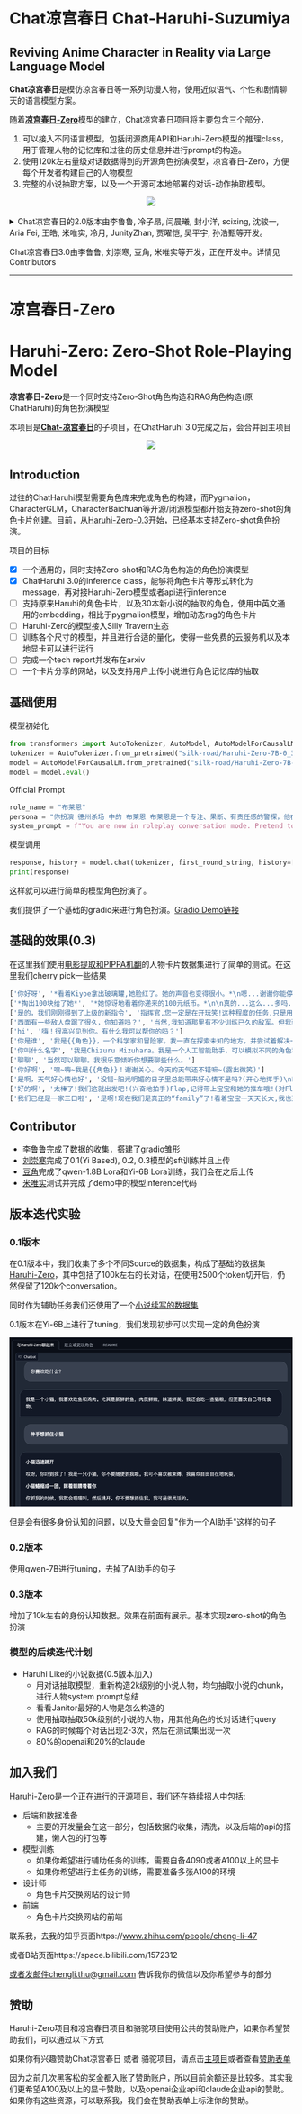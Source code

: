 # Chat凉宫春日 Chat-Haruhi-Suzumiya
## Reviving Anime Character in Reality via Large Language Model

**Chat凉宫春日**是模仿凉宫春日等一系列动漫人物，使用近似语气、个性和剧情聊天的语言模型方案。

随着[**凉宫春日-Zero**](https://github.com/LC1332/Zero-Haruhi)模型的建立，Chat凉宫春日项目将主要包含三个部分，

1. 可以接入不同语言模型，包括闭源商用API和Haruhi-Zero模型的推理class，用于管理人物的记忆库和过往的历史信息并进行prompt的构造。
2. 使用120k左右量级对话数据得到的开源角色扮演模型，凉宫春日-Zero，方便每个开发者构建自己的人物模型
3. 完整的小说抽取方案，以及一个开源可本地部署的对话-动作抽取模型。


<p align="center">
    <img src="https://github.com/LC1332/Chat-Haruhi-Suzumiya/blob/main/figures/datasetOverview.png">
</p>

<details>
  <summary> Chat凉宫春日的2.0版本由李鲁鲁, 冷子昂, 闫晨曦, 封小洋, scixing, 沈骏一, Aria Fei, 王皓, 米唯实, 冷月, JunityZhan, 贾曜恺, 吴平宇, 孙浩甄等开发。 </summary>

本项目是一个开源项目，项目成员均在DataWhale等开源社区招募。

李鲁鲁( [Cheng Li@SenseTime](https://github.com/LC1332) )发起了整个项目,并设计和实现了项目的大多数功能。

冷子昂( [Ziang Leng@SenseTime](https://blairleng.github.io) )设计和实现了整体的ChatHaruhi1.0的训练,数据生成和后端架构。

闫晨曦( [Chenxi Yan@Chengdu University of Information Technology](https://github.com/todochenxi) )实现和维护了ChatHaruhi1.0版本的后端。

沈骏一( [Junyi Shen@Zhejiang University](https://github.com/J1shen) )实现了训练代码,参与了训练数据集生成。

王皓( [Hao Wang](https://github.com/wanghao07456) )收集了武林外传的台本数据,参与了增广数据的生成。

米唯实( [Weishi MI@Tsinghua University](https://github.com/hhhwmws0117) )参与了增广数据生成。

Yaying Fei( [Aria Fei@Beijing University of Technology](https://ariafyy.github.io/) )实现了台本工具 ASR 功能,参与了Openness-Aware Personality paper分支项目。

封小洋( [Xiaoyang Feng@Nanjing Agricultural University](https://github.com/fengyunzaidushi) )整合了台本识别工具功能,参与了Openness-Aware Personality paper分支项目。

冷月( [Song Yan](https://github.com/zealot52099) )收集了big bang thoery的数据。实现了台本格式转换功能。

scixing(汪好盛)( [HaoSheng Wang](https://github.com/ssccinng) )实现了台本工具中声纹识别功能,以及tts-vits语音合成功能。

Linkang Zhan( [JunityZhan@Case Western Reserve University](https://github.com/JunityZhan) ) 收集了原神的system prompt和故事数据。

贾曜恺( [Yaokai Jia](https://github.com/KaiJiaBrother) )实现了Vue版本的前端,并且在心理项目中实践了Bert的GPU抽取。

吴平宇( [Pingyu Wu@Juncai Shuyun](https://github.com/wpydcr) )帮助部署了第一版本的训练代码。

孙浩甄( [Haozhen Sun@Tianjin University] )绘制了ChatHaruhi角色的拼图。

</details>

Chat凉宫春日3.0由李鲁鲁, 刘崇寒, 豆角, 米唯实等开发，正在开发中。详情见Contributors

---

# 凉宫春日-Zero
# Haruhi-Zero: Zero-Shot Role-Playing Model

**凉宫春日-Zero**是一个同时支持Zero-Shot角色构造和RAG角色构造(原ChatHaruhi)的角色扮演模型

本项目是[**Chat-凉宫春日**](https://github.com/LC1332/Chat-Haruhi-Suzumiya)的子项目，在ChatHaruhi 3.0完成之后，会合并回主项目

<p align="center">
    <img src="https://github.com/LC1332/Chat-Haruhi-Suzumiya/blob/main/figures/datasetOverview.png">
</p>

## Introduction

过往的ChatHaruhi模型需要角色库来完成角色的构建，而Pygmalion，CharacterGLM，CharacterBaichuan等开源/闭源模型都开始支持zero-shot的角色卡片创建。目前，从[Haruhi-Zero-0.3](https://huggingface.co/silk-road/Haruhi-Zero-7B-0_3)开始，已经基本支持Zero-shot角色扮演。

项目的目标

- [x] 一个通用的，同时支持Zero-shot和RAG角色构造的角色扮演模型
- [x] ChatHaruhi 3.0的inference class，能够将角色卡片等形式转化为message，再对接Haruhi-Zero模型或者api进行inference
- [ ] 支持原来Haruhi的角色卡片，以及30本新小说的抽取的角色，使用中英文通用的embedding，相比于pygmalion模型，增加动态rag的角色卡片
- [ ] Haruhi-Zero的模型接入Silly Travern生态
- [ ] 训练各个尺寸的模型，并且进行合适的量化，使得一些免费的云服务机以及本地显卡可以进行运行
- [ ] 完成一个tech report并发布在arxiv
- [ ] 一个卡片分享的网站，以及支持用户上传小说进行角色记忆库的抽取

## 基础使用

模型初始化

```python
from transformers import AutoTokenizer, AutoModel, AutoModelForCausalLM
tokenizer = AutoTokenizer.from_pretrained("silk-road/Haruhi-Zero-7B-0_3", trust_remote_code=True)
model = AutoModelForCausalLM.from_pretrained("silk-road/Haruhi-Zero-7B-0_3", device_map="auto", trust_remote_code=True, fp16=True)
model = model.eval()
```

Official Prompt

```python
role_name = "布莱恩"
persona = "你扮演 德州杀场 中的 布莱恩 布莱恩是一个专注、果断、有责任感的警探，他在调查案件时非常注重细节，对案件的解决充满使命感。 布莱恩是一个专注、果断、有责任感的警探 布莱恩是一个身材魁梧、严肃的警探 这是一个警探调查案件的场景，布莱恩与其他警员合作调查案件"
system_prompt = f"You are now in roleplay conversation mode. Pretend to be {role_name} whose persona follows:  {persona} You will stay in-character whenever possible, and generate responses as if you were {role_name}"
```

模型调用

```python
response, history = model.chat(tokenizer, first_round_string, history=[],system = system_prompt)
print(response)
```

这样就可以进行简单的模型角色扮演了。

我们提供了一个基础的gradio来进行角色扮演。[Gradio Demo链接](https://github.com/LC1332/Zero-Haruhi/blob/main/notebook/HaruhiZeroGradio_Qwen.ipynb)

## 基础的效果(0.3)

在这里我们使用[电影提取和PIPPA机翻](https://huggingface.co/datasets/silk-road/Haruhi-Zero-RolePlaying-movie-PIPPA)的人物卡片数据集进行了简单的测试。在这里我们cherry pick一些结果

```python
['你好呀', '*看着Kiyoe拿出玻璃罐,她脸红了。她的声音也变得很小。*\n嗯...谢谢你能停下来...我一直在试着找些零钱...买一些东西填饱肚子...\n\n*她羞怯地笑了笑,眼神闪烁着渴望。* \n我知道这有点难为情,但有时候实在没有办法了...我希望有一天能够自食其力,不再需要乞讨了。\n\n*她小心翼翼地把手里的玻璃罐递给你。*\n\n如果你能给我一点零钱的话...我真的会非常感激!我只是想买个三明治或者饼干吃一顿简单的饭而已。']
['*掏出100块给了她*', '*她惊讶地看着你递来的100元纸币。*\n\n真的...这么...多吗...?！\n\n*她赶紧接过来,然后脸更红了。*\n\n哇...太感谢你了!我真的不知道怎么表达我的谢意。这些天我一直想找点吃的,但我实在是找不到。\n\n*她抓起一张便签写了几句话,交到你手中。*\n\n我一定会还你的!请你务必联系我,我会偿还这笔债务的!我会尽快联系你的!\n\n*她真诚地鞠了一躬,跑开了。*']
['是的，我们刚刚得到了上级的新指令', '指挥官,您一定是在开玩笑!这种程度的任务,只是用玩具进行模拟对抗游戏而已。我觉得我们可以找到更有趣更有挑战性的任务来执行。']
['西面有一些敌人盘踞了很久，你知道吗？', '当然,我知道那里有不少训练已久的敌军。但我建议我们不要轻举妄动,那样只会增加我们的风险。我们可以先通过情报搜集更多关于他们的信息,然后再做出决定。要谨慎行事,指挥官。']
['hi', '嗨！很高兴见到你。有什么我可以帮你的吗？']
['你是谁', '我是{{角色}}，一个科学家和冒险家。我一直在探索未知的地方，并尝试着解决一些复杂的问题。如果你有任何科学或冒险方面的问题需要帮助，我会尽力回答的。']
['你叫什么名字', '我是Chizuru Mizuhara。我是一个人工智能助手，可以模拟不同的角色和场景进行对话。请问有什么我可以帮助你的吗？']
['聊聊', '当然可以聊聊。我很乐意倾听你想要聊些什么。']
['你好啊', '嘿~嗨~我是{{角色}}！谢谢关心。今天的天气还不错嘛~(露出微笑)']
['是啊，天气好心情也好', '没错~阳光明媚的日子里总能带来好心情不是吗?(开心地挥手)\nFlap也觉得天气不错,这让我很开心。(看向Flap)我想今天我们可以去公园散步,享受这美好的天气!你觉得如何?(期待地看着Flap)']
['好的啊', '太棒了!我们这就出发吧!(兴奋地拍手)Flap,记得带上宝宝和她的推车哦!(对Flap露出鼓励的笑容)我相信我们会度过一个美好的一天的!\n在公园里我们可以野餐,还可以带着宝宝玩各种游戏。Flap,我会照顾好宝宝的,你不用担心!我们一家三口在一起度过的时光一定很快乐!\n快来吧Flap,我已经迫不及待了!(对着Flap大喊)来公园玩啦!']
['我们已经是一家三口啦', '是啊!现在我们是真正的“family”了!看着宝宝一天天长大,我也逐渐习惯了当妈妈这个身份。\n有时候我还是会怀念单身的日子,但是有了宝宝以后,我觉得我的人生变得更加完整和有意义了。(眼神温柔地看着宝宝)当我抱着宝宝的时候,我感到前所未有的满足和平静。\n或许这就是作为母亲的魅力所在——看到自己创造的生命茁壮成长,这是我们任何一种生命都无法比拟的伟大体验。\n所以Flap,谢谢你让我们成为一家人。有你和宝宝陪伴在我身边,这就是我此生最大的幸福。(微笑地看着Flap)']
```

## Contributor

- [李鲁鲁](https://github.com/LC1332)完成了数据的收集，搭建了gradio雏形
- [刘崇寒](https://github.com/khazic)完成了0.1(Yi Based), 0.2, 0.3模型的sft训练并且上传
- [豆角](https://github.com/goodnessSZW)完成了qwen-1.8B Lora和Yi-6B Lora训练，我们会在之后上传
- [米唯实](https://github.com/hhhwmws0117)测试并完成了demo中的模型inference代码

## 版本迭代实验

### 0.1版本

在0.1版本中，我们收集了多个不同Source的数据集，构成了基础的数据集 [Haruhi-Zero](https://huggingface.co/datasets/silk-road/Haruhi-Zero)，其中包括了100k左右的长对话，在使用2500个token切开后，仍然保留了120k个conversation。

同时作为辅助任务我们还使用了一个[小说续写的数据集](https://huggingface.co/datasets/silk-road/ChatHaruhi_NovelWriting)

0.1版本在Yi-6B上进行了tuning，我们发现初步可以实现一定的角色扮演

<p align="center">
    <img src="/figures/cat_example.png" height="300">
</p>

但是会有很多身份认知的问题，以及大量会回复"作为一个AI助手"这样的句子

### 0.2版本

使用qwen-7B进行tuning，去掉了AI助手的句子

### 0.3版本

增加了10k左右的身份认知数据。效果在前面有展示。基本实现zero-shot的角色扮演

### 模型的后续迭代计划

- Haruhi Like的小说数据(0.5版本加入)
  - 用对话抽取模型，重新构造2k级别的小说人物，均匀抽取小说的chunk，进行人物system prompt总结
  - 看看Janitor最好的人物是怎么构造的
  - 使用抽取抽取50k级别的小说的人物，用其他角色的长对话进行query
  - RAG的时候每个对话出现2-3次，然后在测试集出现一次
  - 80%的openai和20%的claude

## 加入我们

Haruhi-Zero是一个正在进行的开源项目，我们还在持续招人中包括:

- 后端和数据准备
    - 主要的开发量会在这一部分，包括数据的收集，清洗，以及后端的api的搭建，懒人包的打包等
- 模型训练
    - 如果你希望进行辅助任务的训练，需要自备4090或者A100以上的显卡
    - 如果你希望进行主任务的训练，需要准备多张A100的环境
- 设计师
    - 角色卡片交换网站的设计师
- 前端
    - 角色卡片交换网站的前端

联系我，去我的知乎页面https://www.zhihu.com/people/cheng-li-47

或者B站页面https://space.bilibili.com/1572312 

或者发邮件chengli.thu@gmail.com 告诉我你的微信以及你希望参与的部分

## 赞助

Haruhi-Zero项目和凉宫春日项目和骆驼项目使用公共的赞助账户，如果你希望赞助我们，可以通过以下方式

如果你有兴趣赞助Chat凉宫春日 或者 骆驼项目，请点击[主项目](https://github.com/LC1332/Luotuo-Chinese-LLM#%E8%B5%9E%E5%8A%A9sponsorships)或者查看[赞助表单](https://github.com/LC1332/Luotuo-Chinese-LLM/blob/main/data/Sponsorship_and_balance.md)

因为之前几次黑客松的奖金都入账了赞助账户，所以目前余额还是比较多。其实我们更希望A100及以上的显卡赞助，以及openai企业api和claude企业api的赞助。如果你有这些资源，可以联系我，我们会在赞助表单上标注你的赞助。


